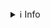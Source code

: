 <details>
<summary>ℹ️ Info</summary><blockquote>

Cette application a été crée par les **Services de Restauration en Montagne de l'Office National des Forêts**. Elle permet des calculs hydrauliques pour des cours d'eau de montagne en utilisant le rapport de forme L/h, où L et h désignent respectivement la largeur et la hauteur d'écoulement.

<details>
<summary>💡 Variations du rapport L/h pour des cours d'eau de montagne </summary><blockquote>
Des expérimentations et observations ont montré que lorsqu’un écoulement a la possibilité de divaguer (écoulement non contraint latéralement), le rapport entre la largeur de l’écoulement et la hauteur d’eau (L/h) est souvent compris entre 15 et 40 dans un écoulement naturel. Parker (2005) propose pour sa part une gamme de variation plus importante entre 10 et 60.

Le rapport de forme L/h est à l’origine employé dans des classifications des cours d'eau naturels de Rosgen (1994). Lorsque le rapport L/h est inférieur à 12 le lit est étroit et encaissé ; à partir d’un rapport de 12 des bancs alternés peuvent apparaître ; et au-delà de 40 on observe des chenaux à lits multiples.

En présence de lits multiples, notamment des rivières en tresses, ce rapport peut être bien supérieur (60 voire plus).
Fauré (2015) a travaillé sur l’évaluation du rapport L/h suite à des crues exceptionnelles (Tech 1941 ; Guil et Arc, 1957 ; Burthier et Lys (Val d'Aoste) en 2000 ; Bastan, 2013). Dans son étude L désigne la largeur de la bande active post-crue. Les quantiles 10-90 L/h obtenus pour l'ensemble des crues sont de 8 et 53, ce qui est cohérent avec les travaux de Parker (2005). La moyenne et la médiane dont respectivement de 28 et 20. Si on intègre les largeurs de bande active dans les zones de confluence ou de vastes divagations, le critère L/h dépasse largement 60 (quantile à 90% proche de 90).
</blockquote></details>

<details>
<summary>📓  Guide pour le choix de rapport L/h dans le cadre de travaux de réaménagement </summary><blockquote>
Puisqu’en contexte torrentiel, le débit de plein bord est proche de débit morphogène, nous proposons d’utiliser ce critère L/h pour notre part pour déterminer les caractéristiques d'un lit à réaménager. 

Pour un débit donné (pris comme référence : centennal ou plus forte crue connue), lorsque ce rapport L/h est inférieur à 10-15, le lit est bien trop étroit et les fortes vitesses induites provoquent des érosions latérales et une incision du lit lorsqu’ils ne sont pas protégés, ce qui a tendance à élargir (ou à creuser) le lit. Pour des lits très étroits, un dépavage du lit et des destructions d’ouvrages de protection peuvent se produire. C'est souvent le cas au niveau des ponts, s’ils ne sont pas protégés contre l’affouillement par un pa-vage intégral du lit (radier avec bêche amont et aval) ou un seuil à l’aval immédiat.

À l’inverse, lorsque le rapport L/h est supérieur à 40, le lit devient suffisamment large pour que l’écoulement n’utilise pas forcément toute la largeur du lit, en se concentrant en un ou plusieurs bras vifs. Cette configuration de lit large est plutôt favorable pour réguler le transport solide, mais peut favoriser les divagations du cours d’eau notamment en zones propices au dépôt sédimentaire (et donc attaquer les berges lorsque les divagations les atteignent. 


Le rapport L/h a plutôt tendance à baisser lorsque la pente augmente. Les ordres de grandeur de L/h dépendent aussi beaucoup du faciès des vallées. Dans le cas de vallées étroites, il est parfois impossible de façonner des lits avec un L/h supérieur à 15 pour le débit de référence, alors que dans des vallées ouvertes on peut conserver des lit larges (L/H de l'ordre de 40 voire plus) en dehors des zones de contractions naturelles. Donc le critère L/h n’est pas le seul critère à prendre en compte dans l’analyse.

L’utilisation de ce critère L/h sur des lits étroits non divagants est d’ailleurs moins légitime, mais c'est aussi un critère d'évaluation de "survitesse" favorable à l'érosion ; plus le rapport L/h baisse, plus le lit est étroit, plus la hauteur d'eau est importante et donc la vitesse et les contraintes appliquées augmentent. Il est aussi possible d’estimer la vitesse moyenne ou la contrainte à la paroi pour apprécier les risques d’érosion.
</blockquote></details>


<details>
<summary>🔨  Hypothèses de calcul </summary><blockquote>
Les hypothèses de calcul sont les suivantes :


* Géométrie : section d'écoulement rectangulaire ;
* Loi de frottement : loi VPE de Ferguson (2007) ou hypothèse d'écoulement en régime critique.

Loi VPE de Ferguson (2007) :
$\dfrac{u}{\sqrt{gSR}}=\dfrac{2.5(R/D_{84})}{\sqrt{1+0,15(R/D_{84})^{5/3}}}$

avec $u$ vitesse de l'écoulement (m/s), $S$ pente de la ligne d'énergie = pente du lit en régime permanent uniforme (m/m), $R$ le Rayon hydraulique (m), $D_{84}$ le diamètre caractéristique de percentile 84.

</blockquote></details>


<details>
<summary>📰  Références </summary><blockquote>

* Fauré A. 2016 - Analyse des évolutions morphologiques latérales suite aux fortes crues torrentielles - Stage Master GCRN à l’ONF-RTM - Université de Montpellier- 79 pages

* Ferguson, R. (2007). Flow resistance equations for gravel- and boulder-bed streams. Water Resources Research, 43(5). https://doi.org/10.1029/2006wr005422

* Parker G. 2005. Shot Course “Morphology, morphodynamics and Ecology of Mountain Rivers” – NCED - déc. 2005. Slide 28

* Rosgen, D. L. (1994). A classification of natural rivers. Catena, 22(3), 169-199.

</blockquote></details>

<details>
<summary>📞  Auteurs - Contact </summary><blockquote>

Damien KUSS - ONF / Département Risques Naturels - damien.kuss@onf.fr
Yann QUEFFELEAN - ONF / Département Risques Naturels - yann.queffelean@onf.fr

</blockquote></details>
<br>
</blockquote></details>
